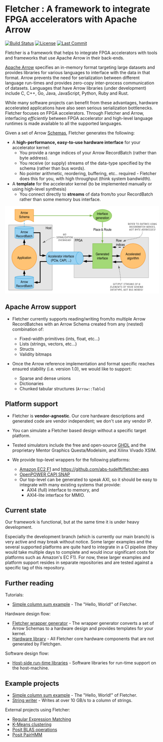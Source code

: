 # Fletcher : A framework to integrate FPGA accelerators with Apache Arrow

[![Build Status](https://dev.azure.com/abs-tudelft/fletcher/_apis/build/status/abs-tudelft.fletcher?branchName=develop)](https://dev.azure.com/abs-tudelft/fletcher/_build/latest?definitionId=3&branchName=develop)
[![License](https://badgen.net/github/license/abs-tudelft/fletcher)](https://github.com/abs-tudelft/fletcher/blob/develop/LICENSE)
[![Last Commit](https://badgen.net/github/last-commit/abs-tudelft/fletcher/develop)](https://badgen.net/github/last-commit/abs-tudelft/fletcher/develop)

Fletcher is a framework that helps to integrate FPGA accelerators with tools and frameworks that use Apache Arrow in 
their back-ends.

[Apache Arrow](https://arrow.apache.org/) specifies an in-memory format targeting large datasets and provides 
libraries for various languages to interface with the data in that format. 
Arrow prevents the need for serialization between different language run-times and provides zero-copy inter-process
communication of datasets. Languages that have Arrow libraries (under development) include C, C++, Go, Java, 
JavaScript, Python, Ruby and Rust.

While many software projects can benefit from these advantages, hardware accelerated applications have also seen 
serious serialization bottlenecks. Fletcher focuses on FPGA accelerators. Through Fletcher and Arrow, interfacing
*efficiently* between FPGA accelerator and high-level language runtimes is made available to all the supported 
languages.

Given a set of Arrow [Schemas](https://arrow.apache.org/docs/metadata.html), Fletcher generates the following:

* A **high-performance, easy-to-use hardware interface** for your accelerator kernel:
  * You provide a range indices of your Arrow RecordBatch (rather than byte address).
  * You receive (or supply) streams of the data-type specified by the schema (rather than bus words).
  * No pointer arithmetic, reordering, buffering, etc.. required - Fletcher does this for you, with high throughput
   (think system bandwidth).
* A **template** for the accelerator kernel (to be implemented manually or using high-level synthesis)
  * You connect directly to **streams** of data from/to your RecordBatch rather than some memory bus interface.
    
![](fletcher.svg)

## Apache Arrow support
* Fletcher currently supports reading/writing from/to multiple Arrow RecordBatches with an Arrow Schema created from 
  any (nested) combination of:
    - Fixed-width primitives (ints, float, etc...)
    - Lists (strings, vectors, etc...)
    - Structs
    - Validity bitmaps

* Once the Arrow reference implementation and format specific reaches ensured stability (i.e. version 1.0), we would
  like to support:
  - Sparse and dense unions
  - Dictionaries
  - Chunked tabular structures (`Arrow::Table`)

## Platform support
  * Fletcher is **vendor-agnostic**. Our core hardware descriptions and generated code are vendor independent; we don't 
    use any vendor IP.
  * You can simulate a Fletcher based design without a specific target platform.
  * Tested simulators include the free and open-source [GHDL](https://github.com/ghdl/ghdl) and the proprietary
    Mentor Graphics Questa/Modelsim, and Xilinx Vivado XSIM.
  
* We provide top-level wrappers for the following platforms:
  * [Amazon EC2 F1](https://github.com/aws/aws-fpga) and https://github.com/abs-tudelft/fletcher-aws
  * [OpenPOWER CAPI SNAP](https://github.com/open-power/snap)
  * Our top-level can be generated to speak AXI, so it should be easy to integrate with many existing systems that provide:
    * AXI4 (full) interface to memory, and 
    * AXI4-lite interface for MMIO.

## Current state
Our framework is functional, but at the same time it is under heavy development.

Especially the development branch (which is currently our main branch) is very active and may break without notice.
Some larger examples and the several supported platforms are quite hard to integrate in a CI pipeline 
(they would take multiple days to complete and would incur significant costs for platforms such as Amazon's EC F1). 
For now, these larger examples and platform support resides in separate repositories and are tested against a specific 
tag of this repository.

## Further reading
  Tutorials: 
  * [Simple column sum example](examples/sum/README.md) - The "Hello, World!" of Fletcher.
    
  Hardware design flow:
  * [Fletcher wrapper generator](codegen/fletchgen) - The wrapper generator converts a set of Arrow Schemas to a 
    hardware design and provides templates for your kernel.
  * [Hardware library](hardware) - All Fletcher core hardware components that are not generated by Fletchgen.
  
  Software design flow:
  * [Host-side run-time libraries](runtime) - Software libraries for run-time support on the host-machine.

## Example projects
  * [Simple column sum example](examples/sum/README.md) - The "Hello, World!" of Fletcher.
  * [String writer](examples/stringwrite) - Writes at over 10 GB/s to a column of strings.

External projects using Fletcher:
  * [Regular Expression Matching](https://github.com/abs-tudelft/fletcher-example-regexp)
  * [K-Means clustering](https://github.com/abs-tudelft/fletcher-example-kmeans)
  * [Posit BLAS operations](https://github.com/lvandam/posit_blas_hdl)
  * [Posit PairHMM](https://github.com/lvandam/pairhmm_posit_hdl_arrow)
